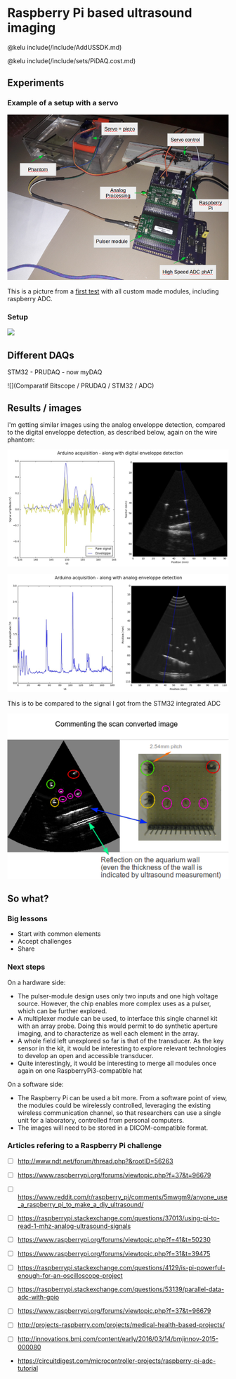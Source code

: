 # Raspberry Pi based ultrasound imaging

@kelu include(/include/AddUSSDK.md)

@kelu include(/include/sets/PiDAQ.cost.md)


## Experiments

### Example of a setup with a servo

![](/elmo/data/arduino/setup.png)

This is a picture from a [first test](/elmo/data/arduino/20170611-arduino.md) with all custom made modules, including raspberry ADC.

### Setup

![](Images)

## Different DAQs

STM32 - PRUDAQ - now myDAQ

![](Comparatif Bitscope / PRUDAQ / STM32 / ADC)

## Results / images

I'm getting similar images using the analog enveloppe detection, compared to the digital enveloppe detection, as described below, again on the wire phantom:

![](/elmo/data/arduinoffset/LineImageEnveloppe.jpg) 


![](/elmo/data/arduino/EnveloppeLineEnveloppe.jpg) 

This is to be compared to the signal I got from the STM32 integrated ADC

![](/croaker/data/20161217/20161217-222737-commented.png)

## So what?

### Big lessons

* Start with common elements
* Accept challenges
* Share

### Next steps

On a hardware side:

* The pulser-module design uses only two inputs and one high voltage source. However, the chip enables more complex uses as a pulser, which can be further explored.
* A multiplexer module can be used, to interface this single channel kit with an array probe. Doing this would permit to do synthetic aperture imaging, and to characterize as well each element in the array.
* A whole field left unexplored so far is that of the transducer. As the key sensor in the kit, it would be interesting to explore relevant technologies to develop an open and accessible transducer.
* Quite interestingly, it would be interesting to merge all modules once again on one RaspberryPi3-compatible hat

On a software side:

* The Raspberry Pi can be used a bit more. From a software point of view, the modules could be wirelessly controlled, leveraging the existing wireless communication channel, so that researchers can use a single unit for a laboratory, controlled from personal computers.
* The images will need to be stored in a DICOM-compatible format. 


### Articles refering to a Raspberry Pi challenge

* [ ] http://www.ndt.net/forum/thread.php?&rootID=56263
* [ ] https://www.raspberrypi.org/forums/viewtopic.php?f=37&t=96679
* [ ] https://www.reddit.com/r/raspberry_pi/comments/5mwgm9/anyone_use_a_raspberry_pi_to_make_a_diy_ultrasound/
* [ ] https://raspberrypi.stackexchange.com/questions/37013/using-pi-to-read-1-mhz-analog-ultrasound-signals
* [ ] https://www.raspberrypi.org/forums/viewtopic.php?f=41&t=50230
* [ ] https://www.raspberrypi.org/forums/viewtopic.php?f=31&t=39475
* [ ] https://raspberrypi.stackexchange.com/questions/4129/is-pi-powerful-enough-for-an-oscilloscope-project


* [ ] https://raspberrypi.stackexchange.com/questions/53139/parallel-data-adc-with-gpio
* [ ] https://www.raspberrypi.org/forums/viewtopic.php?f=37&t=96679
* [ ] http://projects-raspberry.com/projects/medical-health-based-projects/
* [ ] http://innovations.bmj.com/content/early/2016/03/14/bmjinnov-2015-000080

* https://circuitdigest.com/microcontroller-projects/raspberry-pi-adc-tutorial
